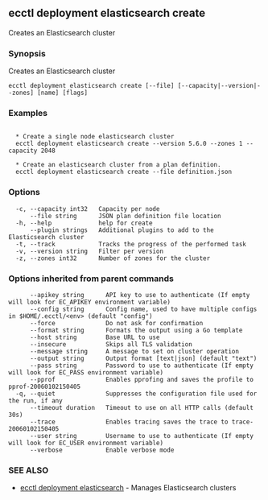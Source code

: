 ## ecctl deployment elasticsearch create

Creates an Elasticsearch cluster

### Synopsis

Creates an Elasticsearch cluster

```
ecctl deployment elasticsearch create [--file] [--capacity|--version|--zones] [name] [flags]
```

### Examples

```

  * Create a single node elasticsearch cluster
  ecctl deployment elasticsearch create --version 5.6.0 --zones 1 --capacity 2048
 
  * Create an elasticsearch cluster from a plan definition.
  ecctl deployment elasticsearch create --file definition.json

```

### Options

```
  -c, --capacity int32   Capacity per node
      --file string      JSON plan definition file location
  -h, --help             help for create
      --plugin strings   Additional plugins to add to the Elasticsearch cluster
  -t, --track            Tracks the progress of the performed task
  -v, --version string   Filter per version
  -z, --zones int32      Number of zones for the cluster
```

### Options inherited from parent commands

```
      --apikey string      API key to use to authenticate (If empty will look for EC_APIKEY environment variable)
      --config string      Config name, used to have multiple configs in $HOME/.ecctl/<env> (default "config")
      --force              Do not ask for confirmation
      --format string      Formats the output using a Go template
      --host string        Base URL to use
      --insecure           Skips all TLS validation
      --message string     A message to set on cluster operation
      --output string      Output format [text|json] (default "text")
      --pass string        Password to use to authenticate (If empty will look for EC_PASS environment variable)
      --pprof              Enables pprofing and saves the profile to pprof-20060102150405
  -q, --quiet              Suppresses the configuration file used for the run, if any
      --timeout duration   Timeout to use on all HTTP calls (default 30s)
      --trace              Enables tracing saves the trace to trace-20060102150405
      --user string        Username to use to authenticate (If empty will look for EC_USER environment variable)
      --verbose            Enable verbose mode
```

### SEE ALSO

* [ecctl deployment elasticsearch](ecctl_deployment_elasticsearch.md)	 - Manages Elasticsearch clusters

